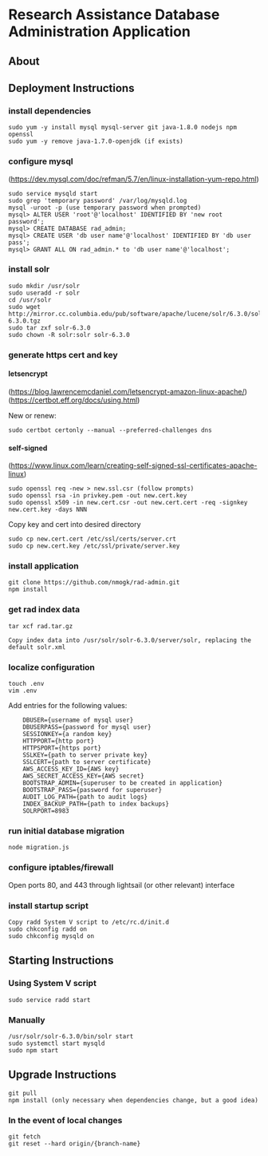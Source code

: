 # Research Assistance Database Administration Application

## About

## Deployment Instructions

### install dependencies
```
sudo yum -y install mysql mysql-server git java-1.8.0 nodejs npm openssl
sudo yum -y remove java-1.7.0-openjdk (if exists)
```
### configure mysql
(https://dev.mysql.com/doc/refman/5.7/en/linux-installation-yum-repo.html)
```
sudo service mysqld start
sudo grep 'temporary password' /var/log/mysqld.log
mysql -uroot -p (use temporary password when prompted)
mysql> ALTER USER 'root'@'localhost' IDENTIFIED BY 'new root password';
mysql> CREATE DATABASE rad_admin;
mysql> CREATE USER 'db user name'@'localhost' IDENTIFIED BY 'db user pass';
mysql> GRANT ALL ON rad_admin.* to 'db user name'@'localhost';
```
### install solr
```
sudo mkdir /usr/solr
sudo useradd -r solr
cd /usr/solr
sudo wget http://mirror.cc.columbia.edu/pub/software/apache/lucene/solr/6.3.0/solr-6.3.0.tgz
sudo tar zxf solr-6.3.0
sudo chown -R solr:solr solr-6.3.0
```
### generate https cert and key

#### letsencrypt
(https://blog.lawrencemcdaniel.com/letsencrypt-amazon-linux-apache/)
(https://certbot.eff.org/docs/using.html)

New or renew:
```
sudo certbot certonly --manual --preferred-challenges dns
```

#### self-signed
(https://www.linux.com/learn/creating-self-signed-ssl-certificates-apache-linux)

```
sudo openssl req -new > new.ssl.csr (follow prompts)
sudo openssl rsa -in privkey.pem -out new.cert.key
sudo openssl x509 -in new.cert.csr -out new.cert.cert -req -signkey new.cert.key -days NNN
```
Copy key and cert into desired directory
```
sudo cp new.cert.cert /etc/ssl/certs/server.crt
sudo cp new.cert.key /etc/ssl/private/server.key
```

### install application
```
git clone https://github.com/nmogk/rad-admin.git
npm install
```
### get rad index data
```
tar xcf rad.tar.gz
```
	Copy index data into /usr/solr/solr-6.3.0/server/solr, replacing the default solr.xml
### localize configuration
```
touch .env
vim .env
```
Add entries for the following values:
```
	DBUSER={username of mysql user}
	DBUSERPASS={password for mysql user}
	SESSIONKEY={a random key}
	HTTPPORT={http port}
	HTTPSPORT={https port}
	SSLKEY={path to server private key}
	SSLCERT={path to server certificate}
	AWS_ACCESS_KEY_ID={AWS key}
	AWS_SECRET_ACCESS_KEY={AWS secret}
	BOOTSTRAP_ADMIN={superuser to be created in application} 
	BOOTSTRAP_PASS={password for superuser}
	AUDIT_LOG_PATH={path to audit logs}
	INDEX_BACKUP_PATH={path to index backups}
	SOLRPORT=8983
```

### run initial database migration
```
node migration.js
```
### configure iptables/firewall

Open ports 80, and 443 through lightsail (or other relevant) interface

### install startup script
```
Copy radd System V script to /etc/rc.d/init.d
sudo chkconfig radd on
sudo chkconfig mysqld on
```
## Starting Instructions

### Using System V script
```
sudo service radd start
```

### Manually
```
/usr/solr/solr-6.3.0/bin/solr start
sudo systemctl start mysqld
sudo npm start
```
## Upgrade Instructions

```
git pull
npm install (only necessary when dependencies change, but a good idea)
```

### In the event of local changes
```
git fetch
git reset --hard origin/{branch-name}
```
